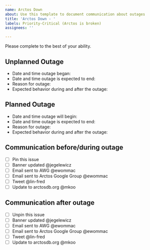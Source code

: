 ```yaml
---
name: Arctos Down
about: Use this template to document communication about outages
title: 'Arctos Down - '
labels: Priority-Critical (Arctos is broken)
assignees: ''

---
```


Please complete to the best of your ability.

## Unplanned Outage
 - Date and time outage began:
 - Date and time outage is expected to end:
 - Reason for outage:
 - Expected behavior during and after the outage:

## Planned Outage
 - Date and time outage will begin:
 - Date and time outage is expected to end:
 - Reason for outage:
 - Expected behavior during and after the outage:

## Communication before/during outage
- [ ] Pin this issue
- [ ] Banner updated @jegelewicz
- [ ] Email sent to AWG @ewommac
- [ ] Email sent to Arctos Google Group @ewommac
- [ ] Tweet @lin-fred
- [ ] Update to arctosdb.org @mkoo

## Communication after outage
- [ ] Unpin this issue
- [ ] Banner updated @jegelewicz
- [ ] Email sent to AWG @ewommac
- [ ] Email sent to Arctos Google Group @ewommac
- [ ] Tweet @lin-fred
- [ ] Update to arctosdb.org @mkoo
